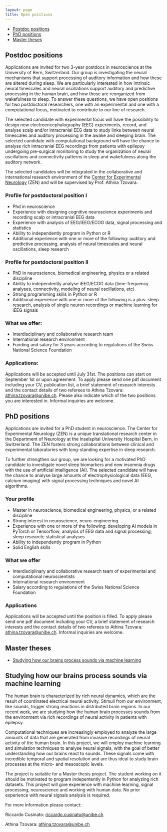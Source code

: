 ```yaml
---
layout: page
title: Open positions
---
```


* [Postdoc positions](#postdoc-positions)
* [PhD positions](#phd-positions)
* [Master theses](#master-theses) 
 
## Postdoc positions

Applications are invited for two 3-year postdocs in neuroscience at the University of Bern, Switzerland. Our group is investigating the neural mechanisms that support processing of auditory information and how these are altered during sleep. We are particularly interested in how intrinsic neural timescales and neural oscillations support auditory and predictive processing in the human brain, and how those are reorganized from wakefulness to sleep. To answer these questions, we have open positions for two postdoctoral researchers, one with an experimental and one with a computational focus, motivated to contribute to our line of research.

The selected candidate with experimental focus will have the possibility to design new electroencephalography (EEG) experiments, record, and analyse scalp and/or intracranial EEG data to study links between neural timescales and auditory processing in the awake and sleeping brain. The selected candidate with computational background will have the chance to analyse rich intracranial EEG recordings from patients with epilepsy undergoing pre-surgical monitoring to study the organization of neural oscillations and connectivity patterns in sleep and wakefulness along the auditory network. 

The selected candidates will be integrated in the collaborative and international research environment of the [Center for Experimental Neurology](https://neurologie.insel.ch/de/lehre-und-forschung/forschung/research-resources/standard-titel) (ZEN) and will be supervised by Prof. Athina Tzovara.

### Profile for postdoctoral position I
* Phd in neuroscience 
* Experience with designing cognitive neuroscience experiments and recording scalp or intracranial EEG data
* Experience with analysis of EEG/iEEG/ECOG data, signal processing and statistics
* Ability to independently program in Python or R
* Additional experience with one or more of the following: auditory and predictive processing, analysis of neural timescales and neural oscillations, sleep research

### Profile for postdoctoral position II

* PhD in neuroscience, biomedical engineering, physics or a related discipline 
* Ability to independently analyse iEEG/ECOG data (time-frequency analyses, connectivity, modeling of neural oscillations, etc)
* Strong programming skills in Python or R
* Additional experience with one or more of the following is a plus: sleep research, analysis of single neuron recordings or machine learning for iEEG signals

### What we offer:
* Interdisciplinary and collaborative research team
* International research environment
* Funding and salary for 3 years according to regulations of the Swiss National Science Foundation

### Applications:
Applications will be accepted until July 31st. The positions can start on September 1st or upon agreement. To apply please send one pdf document including your CV, publication list, a brief statement of research interests and the contact details of two referees to Athina Tzovara: athina.tzovara@unibe.ch. Please also indicate which of the two positions you are interested in. Informal inquiries are welcome.

## PhD positions

Applications are invited for a PhD student in neuroscience. The Center for Experimental Neurology (ZEN) is a unique translational research center in the Department of Neurology at the Inselspital University Hospital Bern, in Switzerland. The ZEN fosters strong collaborations between clinical and experimental laboratories with long-standing expertise in sleep research.

To further strengthen our group, we are looking for a motivated PhD candidate to investigate novel sleep biomarkers and new insomnia drugs with the use of artificial intelligence (AI). The selected candidate will have the chance to analyse large amounts of electrophysiological data (EEG, calcium imaging) with signal processing techniques and novel AI algorithms. 

### Your profile

* Master in neuroscience, biomedical engineering, physics, or a related discipline
* Strong interest in neuroscience, neuro-engineering
* Experience with one or more of the following: developing AI models in PyTorch or Tensorflow; analysis of EEG data and signal processing; sleep research; statistical analyses
* Ability to independently program in Python
* Solid English skills

### What we offer

* Interdisciplinary and collaborative research team of experimental and computational neuroscientists
* International research environment
* Salary according to regulations of the Swiss National Science Foundation

### Applications

Applications will be accepted until the position is filled. To apply please send one pdf document including your CV, a brief statement of research interests and the contact details of two referees to Athina Tzovara: athina.tzovara@unibe.ch. Informal inquiries are welcome.



## Master theses
* [Studying how our brains process sounds via machine learning](#studying-how-our-brains-process-sounds-via-machine-learning)

## Studying how our brains process sounds via machine learning

The human brain is characterized by rich neural dynamics, which are the result of coordinated electrical neural activity. Stimuli from our environment, like sounds, trigger strong reactions in distributed brain regions. In our recent [work](https://www.biorxiv.org/content/10.1101/2022.09.27.509695v2), we are studying how the human brain processes sounds from the environment via rich recordings of neural activity in patients with epilepsy. 

Computational techniques are increasingly employed to analyze the large amounts of data that are generated from invasive recordings of neural activity of the human brain. In this project, we will employ machine learning and simulation techniques to analyse neural signals, with the goal of better understanding how our brains react to sounds. These signals come with incredible temporal and spatial resolution and are thus ideal to study brain processes at the micro- and mesoscopic levels.
 
The project is suitable for a Master thesis project. The student working on it should be motivated to program indepentently in Python for analyzing rich datasets. This project will give experience with machine learning, signal processing, neuroscience and working with human data. No prior experience with neural signals analysis is required.

For more information please contact:

Riccardo Cusinato: riccardo.cusinato@unibe.ch

Athina Tzovara: athina.tzovara@unibe.ch




